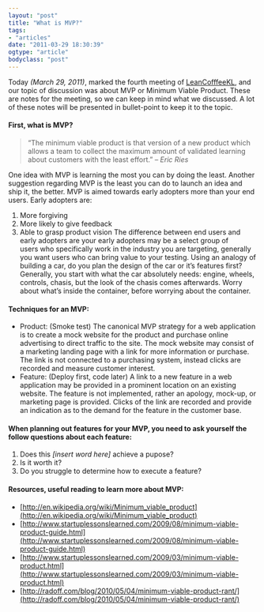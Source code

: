 ```yaml
---
layout: "post"
title: "What is MVP?"
tags: 
- "articles"
date: "2011-03-29 18:30:39"
ogtype: "article"
bodyclass: "post"
---
```


Today *(March 29, 2011)*, marked the fourth meeting of [LeanCofffeeKL](meetup.com/leancoffeeKL/), and our topic of discussion was about MVP or Minimum Viable Product. These are notes for the meeting, so we can keep in mind what we discussed. A lot of these notes will be presented in bullet-point to keep it to the topic.

#### First, what is MVP?

> “The minimum viable product is that version of a new product which allows a team to collect the maximum amount of validated learning about customers with the least effort.” – *Eric Ries*

One idea with MVP is learning the most you can by doing the least. Another suggestion regarding MVP is the least you can do to launch an idea and ship it, the better. MVP is aimed towards early adopters more than your end users. Early adopters are:

1. More forgiving
2. More likely to give feedback
3. Able to grasp product vision The difference between end users and early adopters are your early adopters may be a select group of  
 users who specifically work in the industry you are targeting, generally you want users who can bring value to your testing. Using an analogy of building a car, do you plan the design of the car or it’s features first? Generally, you start with what the car absolutely needs: engine, wheels, controls, chasis, but the look of the chasis comes afterwards. Worry about what’s inside the container, before worrying about the container.

#### Techniques for an MVP:

- Product: (Smoke test) The canonical MVP strategy for a web application is to create a mock website for the product and purchase online advertising to direct traffic to the site. The mock website may consist of a marketing landing page with a link for more information or purchase. The link is not connected to a purchasing system, instead clicks are recorded and measure customer interest.
- Feature: (Deploy first, code later) A link to a new feature in a web application may be provided in a prominent location on an existing website. The feature is not implemented, rather an apology, mock-up, or marketing page is provided. Clicks of the link are recorded and provide an indication as to the demand for the feature in the customer base.

#### When planning out features for your MVP, you need to ask yourself the follow questions about each feature:

1. Does this *[insert word here]* achieve a pupose?
2. Is it worth it?
3. Do you struggle to determine how to execute a feature?

#### Resources, useful reading to learn more about MVP:

- [http://en.wikipedia.org/wiki/Minimum_viable_product](http://en.wikipedia.org/wiki/Minimum_viable_product)
- [http://www.startuplessonslearned.com/2009/08/minimum-viable-product-guide.html](http://www.startuplessonslearned.com/2009/08/minimum-viable-product-guide.html)
- [http://www.startuplessonslearned.com/2009/03/minimum-viable-product.html](http://www.startuplessonslearned.com/2009/03/minimum-viable-product.html)
- [http://radoff.com/blog/2010/05/04/minimum-viable-product-rant/](http://radoff.com/blog/2010/05/04/minimum-viable-product-rant/)